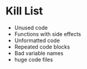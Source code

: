 Kill List
=========

* Unused code
* Functions with side effects
* Unformatted code
* Repeated code blocks
* Bad variable names
* huge code files